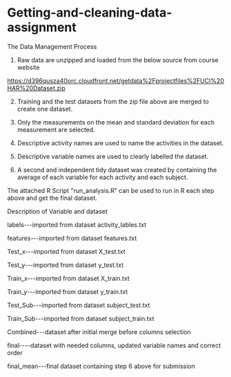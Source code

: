 # Getting-and-cleaning-data-assignment
The Data Management Process

1. Raw data are unzipped and loaded from the below source from course website

 https://d396qusza40orc.cloudfront.net/getdata%2Fprojectfiles%2FUCI%20HAR%20Dataset.zip  

2. Training and the test datasets from the zip file above are merged to create one dataset.

3. Only the measurements on the mean and standard deviation for each measurement are selected. 

4. Descriptive activity names are used to name the activities in the dataset.

5. Descriptive variable names are used to clearly labelled the dataset.

6. A second and independent tidy dataset was created by containing the average of each variable for each activity and each subject.



The attached R Script "run_analysis.R" can be used to run in R each step above and get the final dataset.



Description of Variable and dataset

labels---imported from dataset activity_lables.txt

features---imported from dataset features.txt

Test_x---imported from dataset X_test.txt

Test_y---imported from dataset y_test.txt

Train_x---imported from dataset X_train.txt

Train_y---imported from dataset y_train.txt

Test_Sub---imported from dataset subject_test.txt

Train_Sub---imported from dataset subject_train.txt

Combined---dataset after initial merge before columns selection

final----dataset with needed columns, updated variable names and correct order

final_mean---final dataset containing step 6 above for submission

